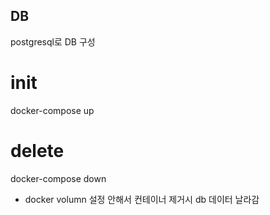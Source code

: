 

## DB
postgresql로 DB 구성

# init 
docker-compose up

# delete 
docker-compose down
- docker volumn 설정 안해서 컨테이너 제거시 db 데이터 날라감